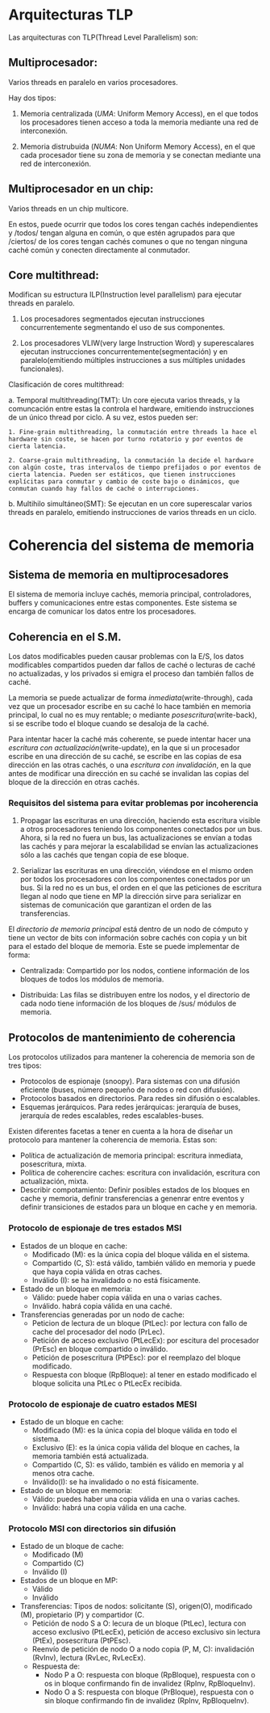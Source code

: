 # Arquitecturas TLP

Las arquitecturas con TLP(Thread Level Parallelism) son:

## Multiprocesador:
Varios threads en paralelo en varios procesadores.

Hay dos tipos:

1. Memoria centralizada (*UMA*: Uniform Memory Access), en el que todos los procesadores tienen acceso a toda la memoria mediante una red de interconexión.

2. Memoria distrubuida (*NUMA*: Non Uniform Memory Access), en el que cada procesador tiene su zona de memoria y se conectan mediante una red de interconexión.


## Multiprocesador en un chip:
Varios threads en un chip multicore.

En estos, puede ocurrir que todos los cores tengan cachés independientes y /todos/ tengan alguna en común, o que estén agrupados para que /ciertos/ de los cores tengan cachés comunes o que no tengan ninguna caché común y conecten directamente al conmutador.

## Core multithread:
Modifican su estructura ILP(Instruction level parallelism) para ejecutar threads en paralelo.

1. Los procesadores segmentados ejecutan instrucciones concurrentemente segmentando el uso de sus componentes.

2. Los procesadores VLIW(very large Instruction Word) y superescalares ejecutan instrucciones concurrentemente(segmentación) y en paralelo(emitiendo múltiples instrucciones a sus múltiples unidades funcionales).

Clasificación de cores multithread:

a. Temporal multithreading(TMT): Un core ejecuta varios threads, y la comuncación entre estas la controla el hardware, emitiendo instrucciones de un único thread por ciclo. A su vez, estos pueden ser:

    1. Fine-grain multithreading, la conmutación entre threads la hace el hardware sin coste, se hacen por turno rotatorio y por eventos de cierta latencia.

    2. Coarse-grain multithreading, la conmutación la decide el hardware con algún coste, tras intervalos de tiempo prefijados o por eventos de cierta latencia. Pueden ser estáticos, que tienen instrucciones explícitas para conmutar y cambio de coste bajo o dinámicos, que conmutan cuando hay fallos de caché o interrupciones.

b. Multihilo simultáneo(SMT): Se ejecutan en un core superescalar varios threads en paralelo, emitiendo instrucciones de varios threads en un ciclo.

# Coherencia del sistema de memoria

## Sistema de memoria en multiprocesadores

El sistema de memoria incluye cachés, memoria principal, controladores, buffers y comunicaciones entre estas componentes. Este sistema se encarga de comunicar los datos entre los procesadores.

## Coherencia en el S.M.

Los datos modificables pueden causar problemas con la E/S, los datos modificables compartidos pueden dar fallos de caché o lecturas de caché no actualizadas, y los privados si emigra el proceso dan también fallos de caché.

La memoria se puede actualizar de forma *inmediata*(write-through), cada vez que un procesador escribe en su caché lo hace también en memoria principal, lo cual no es muy rentable; o mediante *posescritura*(write-back), si se escribe todo el bloque cuando se desaloja de la caché.

Para intentar hacer la caché más coherente, se puede intentar hacer una *escritura con actualización*(write-update), en la que si un procesador escribe en una dirección de su caché, se escribe en las copias de esa dirección en las otras cachés, o una *escritura con invalidación*, en la que antes de modificar una dirección en su caché se invalidan las copias del bloque de la dirección en otras cachés.

### Requisitos del sistema para evitar problemas por incoherencia

1. Propagar las escrituras en una dirección, haciendo esta escritura visible a otros procesadores teniendo los componentes conectados por un bus. Ahora, si la red no fuera un bus, las actualizaciones se envían a todas las cachés y para mejorar la escalabilidad se envían las actualizaciones sólo a las cachés que tengan copia de ese bloque.

2. Serializar las escrituras en una dirección, viéndose en el mismo orden por todos los procesadores con los componentes conectados por un bus. Si la red no es un bus, el orden en el que las peticiones de escritura llegan al nodo que tiene en MP la dirección sirve para serializar en sistemas de comunicación que garantizan el orden de las transferencias.

El *directorio de memoria principal* está dentro de un nodo de cómputo y tiene un vector de bits con información sobre cachés con copia y un bit para el estado del bloque de memoria. Este se puede implementar de forma:

* Centralizada: Compartido por los nodos, contiene información de los bloques de todos los módulos de memoria.

* Distribuida: Las filas se distribuyen entre los nodos, y el directorio de cada nodo tiene información de los bloques de /sus/ módulos de memoria.

## Protocolos de mantenimiento de coherencia

Los protocolos utilizados para mantener la coherencia de memoria son de tres tipos:
- Protocolos de espionaje (snoopy). Para sistemas con una difusión eficiente (buses, número pequeño de nodos o red con difusión).
-  Protocolos basados en directorios. Para redes sin difusión o escalables.
- Esquemas jerárquicos. Para redes jerárquicas: jerarquía de buses, jerarquía de redes escalables, redes escalables-buses.

Existen diferentes facetas a tener en cuenta a la hora de diseñar un protocolo para mantener la coherencia de memoria. Estas son:

- Política de actualización de memoria principal: escritura inmediata, posescritura, mixta.
- Política de coherencire caches: escritura con invalidación, escritura con actualización, mixta.
- Describir compotamiento: Definir posibles estados de los bloques en cache y memoria, definir transferencias a genenrar entre eventos y definir transiciones de estados para un bloque en cache y en memoria.

### Protocolo de espionaje de tres estados MSI
- Estados de un bloque en cache:
  - Modificado (M): es la única copia del bloque válida en el sistema.
  - Compartido (C, S): está válido, también válido en memoria y puede que haya copia válida en otras caches.
  - Inválido (I): se ha invalidado o no está físicamente.
- Estado de un bloque en memoria:
  - Válido: puede haber copia válida en una o varias caches.
  - Inválido. habrá copia válida en una caché.
- Transferencias generadas por un nodo de cache:
  - Peticion de lectura de un bloque (PtLec): por lectura con fallo de cache del procesador del nodo (PrLec).
  - Petición de acceso exclusivo (PtLecEx): por escitura del procesador (PrEsc) en bloque compartido o inválido.
  - Petición de posescritura (PtPEsc): por el reemplazo del bloque modificado.
  - Respuesta con bloque (RpBloque): al tener en estado modificado el bloque solicita una PtLec o PtLecEx recibida.

### Protocolo de espionaje de cuatro estados MESI
- Estado de un bloque en cache:
  - Modificado (M): es la única copia del bloque válida en todo el sistema.
  - Exclusivo (E): es la única copia válida del bloque en caches, la memoria también está actualizada.
  - Compartido (C, S): es válido, también es válido en memoria y al menos otra cache.
  - Inválido(I): se ha invalidado o no está físicamente.
- Estado de un bloque en memoria:
  - Válido: puedes haber una copia válida en una o varias caches.
  - Inválido: habrá una copia válida en una cache.

### Protocolo MSI con directorios sin difusión
- Estado de un bloque de cache:
  - Modificado (M)
  - Compartido (C)
  - Inválido (I)
- Estados de un bloque en MP:
  - Válido
  - Inválido
- Transferencias:
  Tipos de nodos: solicitante (S), origen(O), modificado (M), propietario (P) y compartidor (C.
  - Petición de nodo S a O: lecura de un bloque (PtLec), lectura con acceso exclusivo (PtLecEx), petición de acceso exclusivo sin lectura (PtEx), posescritura (PtPEsc).
  - Reenvío de petición de nodo O a nodo copia (P, M, C): invalidación (RvInv), lectura (RvLec, RvLecEx).
  - Respuesta de:
    - Nodo P a O: respuesta con bloque (RpBloque), respuesta con o os in bloque confirmando fin de invalidez (RpInv, RpBloqueInv).
    - Nodo O a S: respuesta con bloque (PrBloque), respuesta con o sin bloque confirmando fin de invalidez (RpInv, RpBloqueInv).
